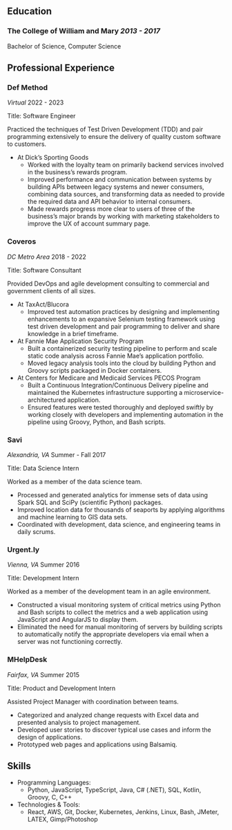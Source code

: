 ## Education

### The College of William and Mary _2013 - 2017_
Bachelor of Science, Computer Science

## Professional Experience
### Def Method
_Virtual_ 2022 - 2023

Title: Software Engineer

Practiced the techniques of Test Driven Development (TDD) and pair programming extensively to ensure the delivery of quality custom software to customers.

* At Dick’s Sporting Goods
  * Worked with the loyalty team on primarily backend services involved in the business’s rewards program.
  * Improved performance and communication between systems by building APIs between legacy systems and newer consumers, combining data sources, and transforming data as needed to provide the required data and API behavior to internal consumers.
  * Made rewards progress more clear to users of three of the business’s major brands by working with marketing stakeholders to improve the UX of account summary page.

### Coveros
_DC Metro Area_ 2018 - 2022

Title: Software Consultant

Provided DevOps and agile development consulting to commercial and government clients of all sizes.

* At TaxAct/Blucora
  * Improved test automation practices by designing and implementing enhancements to an expansive Selenium testing framework using test driven development and pair programming to deliver and share knowledge in a brief timeframe.
* At Fannie Mae Application Security Program
  * Built a containerized security testing pipeline to perform and scale static code analysis across Fannie Mae’s application portfolio. 
  * Moved legacy analysis tools into the cloud by building Python and Groovy scripts packaged in Docker containers.
* At Centers for Medicare and Medicaid Services PECOS Program
    * Built a Continuous Integration/Continuous Delivery pipeline and maintained the Kubernetes infrastructure supporting a microservice-architectured application.
    * Ensured features were tested thoroughly and deployed swiftly by working closely with developers and implementing automation in the pipeline using Groovy, Python, and Bash scripts.

### Savi
_Alexandria, VA_ Summer - Fall 2017

Title: Data Science Intern

Worked as a member of the data science team.				
* Processed and generated analytics for immense sets of data using Spark SQL and SciPy (scientific Python) packages.
* Improved location data for thousands of seaports by applying algorithms and machine learning to GIS data sets.
* Coordinated with development, data science, and engineering teams in daily scrums.


### Urgent.ly
_Vienna, VA_ Summer 2016

Title: Development Intern

Worked as a member of the development team in an agile environment.		 		
* Constructed a visual monitoring system of critical metrics using Python and Bash scripts to collect the metrics and a web application using JavaScript and AngularJS to display them.
* Eliminated the need for manual monitoring of servers by building scripts to automatically notify the appropriate developers via email when a server was not functioning correctly.
	
### MHelpDesk
_Fairfax, VA_ Summer 2015

Title: Product and Development Intern

Assisted Project Manager with coordination between teams. 
* Categorized and analyzed change requests with Excel data and presented analysis to project management.
* Developed user stories to discover typical use cases and inform the design of applications.
* Prototyped web pages and applications using Balsamiq.

## Skills
* Programming Languages:  
  * Python, JavaScript, TypeScript, Java,  C# (.NET), SQL, Kotlin, Groovy, C, C++
* Technologies & Tools: 
  * React, AWS, Git, Docker, Kubernetes, Jenkins, Linux, Bash, JMeter, LATEX, Gimp/Photoshop